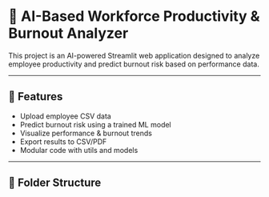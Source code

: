 # 🧠 AI-Based Workforce Productivity & Burnout Analyzer

This project is an AI-powered Streamlit web application designed to analyze employee productivity and predict burnout risk based on performance data.

---

## 🚀 Features

- Upload employee CSV data
- Predict burnout risk using a trained ML model
- Visualize performance & burnout trends
- Export results to CSV/PDF
- Modular code with utils and models

---

## 📁 Folder Structure

